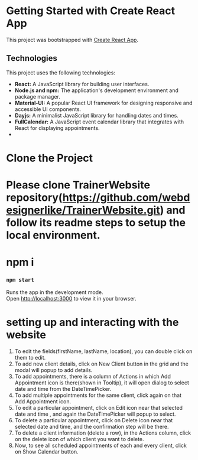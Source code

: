 # Getting Started with Create React App

This project was bootstrapped with [Create React App](https://github.com/facebook/create-react-app).
## Technologies
This project uses the following technologies:

- **React:** A JavaScript library for building user interfaces.
- **Node.js and npm:** The application's development environment and package manager.
- **Material-UI:** A popular React UI framework for designing responsive and accessible UI components.
- **Dayjs:** A minimalist JavaScript library for handling dates and times.
- **FullCalendar:** A JavaScript event calendar library that integrates with React for displaying appointments.
- 
# Clone the Project

# Please clone TrainerWebsite repository(https://github.com/webdesignerlike/TrainerWebsite.git) and follow its readme steps to setup the local environment.

# npm i
### `npm start`

Runs the app in the development mode.\
Open [http://localhost:3000](http://localhost:3000) to view it in your browser.
 
 
 # setting up and interacting with the website
1. To edit the fields(firstName, lastName, location), you can double click on them to edit.
2. To add new client details, click on New Client button in the grid and the modal will popup to add details.
3. To add appointments, there is a column of Actions in which Add Appointment icon is there(shown in Tooltip), it will open dialog to select date and time from the DateTimePicker.
4. To add multiple appointments for the same client, click again on that Add Appointment icon.
5. To edit a particular appointment, click on Edit icon near that selected date and time , and again the DateTimePicker will popup to select.
6. To delete a particular appointment, click on Delete icon near that selected date and time, and the confirmation step will be there.
7. To delete a client information (delete a row), in the Actions column, click on the delete icon of which client you want to delete.
8. Now, to see all scheduled appointments of each and every client, click on Show Calendar button.



